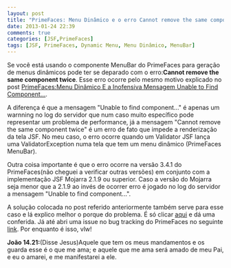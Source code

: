```yaml
---
layout: post
title: "PrimeFaces: Menu Dinâmico e o erro Cannot remove the same component twice"
date: 2013-01-24 22:39
comments: true
categories: [JSF,PrimeFaces]
tags: [JSF, PrimeFaces, Dynamic Menu, Menu Dinâmico, MenuBar]
---
```


Se você está usando o componente MenuBar do PrimeFaces para geração de menus dinâmicos pode ter se deparado com o erro:<strong>Cannot remove the same component twice</strong>. Esse erro ocorre pelo mesmo motivo explicado no post <a href="/blog/2013/01/24/primefaces-menu-dinamico-e-a-inofensiva-mensagem-unable-to-find-component-dot-dot-dot">PrimeFaces:Menu Dinâmico E a Inofensiva Mensagem Unable to Find Component…</a>.

A diferença é que a mensagem "Unable to find component..." é apenas um warnning no log do servidor que num caso muito específico pode representar um problema de performance, já a mensagem "Cannot remove the same component twice" é um erro de fato que impede a renderização da tela JSF. No meu caso, o erro ocorre quando um Validator JSF lança uma ValidatorException numa tela que tem um menu dinâmico (PrimeFaces MenuBar).

Outra coisa importante é que o erro ocorre na versão 3.4.1 do PrimeFaces(não cheguei a verificar outras versões) em conjunto com a implementação JSF Mojarra 2.1.9 ou superior. Caso a versão do Mojarra seja menor que a 2.1.9 ao invés de ocorrer erro é jogado no log do servidor a mensagem "Unable to find component...".

A solução colocada no post referido anteriormente também serve para esse caso e lá explico melhor o porque do problema. É só clicar <a href="/blog/2013/01/24/primefaces-menu-dinamico-e-a-inofensiva-mensagem-unable-to-find-component-dot-dot-dot">aqui</a> e dá uma conferida. Já até abri uma issue no bug tracking do PrimeFaces no seguinte <a target="_blank" href="http://code.google.com/p/primefaces/issues/detail?id=4431">link</a>. Por enquanto é isso, vlw!

<strong>João 14.21:</strong>(Disse Jesus)Aquele que tem os meus mandamentos e os guarda esse é o que me ama; e aquele que me ama será amado de meu Pai, e eu o amarei, e me manifestarei a ele.
